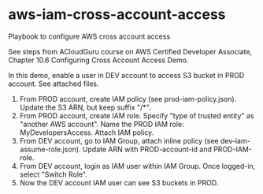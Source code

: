 # aws-iam-cross-account-access
Playbook to configure AWS cross account access

See steps from ACloudGuru course on AWS Certified Developer Associate, Chapter 10.6 Configuring Cross Account Access Demo.

In this demo, enable a user in DEV account to access S3 bucket in PROD account.  See attached files.  

1. From PROD account, create IAM policy (see prod-iam-policy.json).  Update the S3 ARN, but keep suffix "/*".
1. From PROD account, create IAM role.  Specify "type of trusted entity" as "another AWS account".  Name the PROD IAM role: MyDevelopersAccess.  Attach IAM policy.
1. From DEV account, go to IAM Group, attach inline policy (see dev-iam-assume-role.json).  Update ARN with PROD-account-id and PROD-IAM-role.  
1. From DEV account, login as IAM user within IAM Group.  Once logged-in, select "Switch Role".  
1. Now the DEV account IAM user can see S3 buckets in PROD.  
